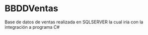 # BBDDVentas
Base de datos de ventas realizada en SQLSERVER la cual iría con la integración a programa C#
